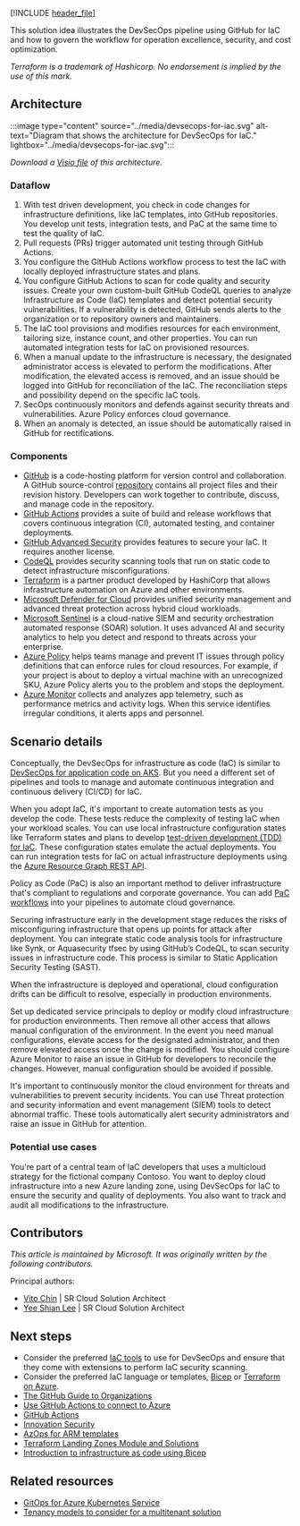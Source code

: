 [!INCLUDE [header_file](../../../includes/sol-idea-header.md)]

This solution idea illustrates the DevSecOps pipeline using GitHub for IaC and how to govern the workflow for operation excellence, security, and cost optimization.

*Terraform is a trademark of Hashicorp. No endorsement is implied by the use of this mark.*

## Architecture

:::image type="content" source="../media/devsecops-for-iac.svg" alt-text="Diagram that shows the architecture for DevSecOps for IaC." lightbox="../media/devsecops-for-iac.svg":::

*Download a [Visio file](https://arch-center.azureedge.net/devsecops-for-iac.vsdx) of this architecture.*

### Dataflow

1. With test driven development, you check in code changes for infrastructure definitions, like IaC templates, into GitHub repositories. You develop unit tests, integration tests, and PaC at the same time to test the quality of IaC.
2. Pull requests (PRs) trigger automated unit testing through GitHub Actions.
3. You configure the GitHub Actions workflow process to test the IaC with locally deployed infrastructure states and plans.
4. You configure GitHub Actions to scan for code quality and security issues. Create your own custom-built GitHub CodeQL queries to analyze Infrastructure as Code (IaC) templates and detect potential security vulnerabilities. If a vulnerability is detected, GitHub sends alerts to the organization or to repository owners and maintainers.
5. The IaC tool provisions and modifies resources for each environment, tailoring size, instance count, and other properties. You can run automated integration tests for IaC on provisioned resources.
6. When a manual update to the infrastructure is necessary, the designated administrator access is elevated to perform the modifications. After modification, the elevated access is removed, and an issue should be logged into GitHub for reconciliation of the IaC. The reconciliation steps and possibility depend on the specific IaC tools.
7. SecOps continuously monitors and defends against security threats and vulnerabilities. Azure Policy enforces cloud governance.
8. When an anomaly is detected, an issue should be automatically raised in GitHub for rectifications.

### Components

- [GitHub](https://github.com) is a code-hosting platform for version control and collaboration. A GitHub source-control [repository](https://docs.github.com/github/creating-cloning-and-archiving-repositories/about-repositories) contains all project files and their revision history. Developers can work together to contribute, discuss, and manage code in the repository.
- [GitHub Actions](https://github.com/features/actions) provides a suite of build and release workflows that covers continuous integration (CI), automated testing, and container deployments.
- [GitHub Advanced Security](https://github.com/advanced-security) provides features to secure your IaC. It requires another license.
- [CodeQL](https://codeql.github.com) provides security scanning tools that run on static code to detect infrastructure misconfigurations.
- [Terraform](https://www.terraform.io) is a partner product developed by HashiCorp that allows infrastructure automation on Azure and other environments.
- [Microsoft Defender for Cloud](https://azure.microsoft.com/services/defender-for-cloud) provides unified security management and advanced threat protection across hybrid cloud workloads.
- [Microsoft Sentinel](https://azure.microsoft.com/services/microsoft-sentinel) is a cloud-native SIEM and security orchestration automated response (SOAR) solution. It uses advanced AI and security analytics to help you detect and respond to threats across your enterprise.
- [Azure Policy](https://azure.microsoft.com/services/azure-policy) helps teams manage and prevent IT issues through policy definitions that can enforce rules for cloud resources. For example, if your project is about to deploy a virtual machine with an unrecognized SKU, Azure Policy alerts you to the problem and stops the deployment.
- [Azure Monitor](https://azure.microsoft.com/services/monitor) collects and analyzes app telemetry, such as performance metrics and activity logs. When this service identifies irregular conditions, it alerts apps and personnel.

## Scenario details

Conceptually, the DevSecOps for infrastructure as code (IaC) is similar to [DevSecOps for application code on AKS](../../guide/devsecops/devsecops-on-aks.yml). But you need a different set of pipelines and tools to manage and automate continuous integration and continuous delivery (CI/CD) for IaC.

When you adopt IaC, it's important to create automation tests as you develop the code. These tests reduce the complexity of testing IaC when your workload scales. You can use local infrastructure configuration states like Terraform states and plans to develop [test-driven development (TDD) for IaC](/azure/cloud-adoption-framework/ready/considerations/test-driven-development). These configuration states emulate the actual deployments. You can run integration tests for IaC on actual infrastructure deployments using the [Azure Resource Graph REST API](/rest/api/azure-resourcegraph/).

Policy as Code (PaC) is also an important method to deliver infrastructure that's compliant to regulations and corporate governance. You can add [PaC workflows](/azure/governance/policy/concepts/policy-as-code) into your pipelines to automate cloud governance.

Securing infrastructure early in the development stage reduces the risks of misconfiguring infrastructure that opens up points for attack after deployment. You can integrate static code analysis tools for infrastructure like Synk, or Aquasecurity tfsec by using GitHub’s CodeQL, to scan security issues in infrastructure code. This process is similar to Static Application Security Testing (SAST).

When the infrastructure is deployed and operational, cloud configuration drifts can be difficult to resolve, especially in production environments.

Set up dedicated service principals to deploy or modify cloud infrastructure for production environments. Then remove all other access that allows manual configuration of the environment. In the event you need manual configurations, elevate access for the designated administrator, and then remove elevated access once the change is modified. You should configure Azure Monitor to raise an issue in GitHub for developers to reconcile the changes. However, manual configuration should be avoided if possible.

It's important to continuously monitor the cloud environment for threats and vulnerabilities to prevent security incidents. You can use Threat protection and security information and event management (SIEM) tools to detect abnormal traffic. These tools automatically alert security administrators and raise an issue in GitHub for attention.

### Potential use cases

You're part of a central team of IaC developers that uses a multicloud strategy for the fictional company Contoso. You want to deploy cloud infrastructure into a new Azure landing zone, using DevSecOps for IaC to ensure the security and quality of deployments. You also want to track and audit all modifications to the infrastructure.

## Contributors

*This article is maintained by Microsoft. It was originally written by the following contributors.*

Principal authors:

- [Vito Chin](https://www.linkedin.com/in/vitochin) | SR Cloud Solution Architect
- [Yee Shian Lee](https://www.linkedin.com/in/yeeshian) | SR Cloud Solution Architect

## Next steps

- Consider the preferred [IaC tools](https://azure.microsoft.com/solutions/devsecops/#overview) to use for DevSecOps and ensure that they come with extensions to perform IaC security scanning.
- Consider the preferred IaC language or templates, [Bicep](/azure/azure-resource-manager/bicep/overview?tabs=bicep) or [Terraform on Azure](/azure/developer/terraform).
- [The GitHub Guide to Organizations](https://www.scribd.com/document/513270621/github-guide-to-organizations)
- [Use GitHub Actions to connect to Azure](/azure/developer/github/connect-from-azure?tabs=azure-portal%2Cwindows)
- [GitHub Actions](https://docs.github.com/en/actions)
- [Innovation Security](/azure/cloud-adoption-framework/secure/innovation-security)
- [AzOps for ARM templates](https://github.com/Azure/AzOps)
- [Terraform Landing Zones Module and Solutions](https://github.com/aztfmod)
- [Introduction to infrastructure as code using Bicep](/training/modules/introduction-to-infrastructure-as-code-using-bicep)

## Related resources

- [GitOps for Azure Kubernetes Service](../../example-scenario/gitops-aks/gitops-blueprint-aks.yml)
- [Tenancy models to consider for a multitenant solution](../../guide/multitenant/considerations/tenancy-models.yml)
